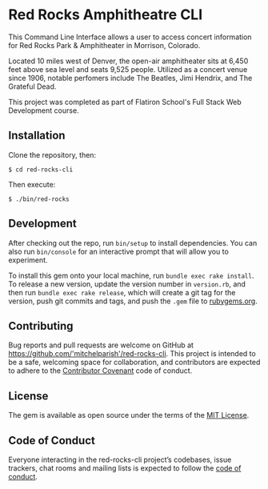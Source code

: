 # Red Rocks Amphitheatre CLI

This Command Line Interface allows a user to access concert information for Red Rocks Park & Amphitheater in Morrison, Colorado.

Located 10 miles west of Denver, the open-air amphitheater sits at 6,450 feet above sea level and seats 9,525 people. Utilized as a concert venue since 1906, notable perfomers include The Beatles, Jimi Hendrix, and The Grateful Dead.

This project was completed as part of Flatiron School's Full Stack Web Development course.

## Installation

Clone the repository, then:

```$ cd red-rocks-cli```

Then execute:

```$ ./bin/red-rocks```

## Development

After checking out the repo, run `bin/setup` to install dependencies. You can also run `bin/console` for an interactive prompt that will allow you to experiment.

To install this gem onto your local machine, run `bundle exec rake install`. To release a new version, update the version number in `version.rb`, and then run `bundle exec rake release`, which will create a git tag for the version, push git commits and tags, and push the `.gem` file to [rubygems.org](https://rubygems.org).

## Contributing

Bug reports and pull requests are welcome on GitHub at https://github.com/'mitchelparish'/red-rocks-cli. This project is intended to be a safe, welcoming space for collaboration, and contributors are expected to adhere to the [Contributor Covenant](http://contributor-covenant.org) code of conduct.

## License

The gem is available as open source under the terms of the [MIT License](https://opensource.org/licenses/MIT).

## Code of Conduct

Everyone interacting in the red-rocks-cli project’s codebases, issue trackers, chat rooms and mailing lists is expected to follow the [code of conduct](https://github.com/'mitchelparish'/red-rocks-cli/blob/master/CODE_OF_CONDUCT.md).
